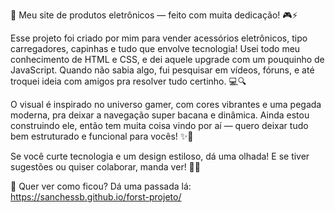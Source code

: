 🚀 Meu site de produtos eletrônicos — feito com muita dedicação! 🎮⚡

Esse projeto foi criado por mim para vender acessórios eletrônicos, tipo carregadores, capinhas e tudo que envolve tecnologia! Usei todo meu conhecimento de HTML e CSS, e dei aquele upgrade com um pouquinho de JavaScript. Quando não sabia algo, fui pesquisar em vídeos, fóruns, e até troquei ideia com amigos pra resolver tudo certinho. 💻🔍

O visual é inspirado no universo gamer, com cores vibrantes e uma pegada moderna, pra deixar a navegação super bacana e dinâmica. Ainda estou construindo ele, então tem muita coisa vindo por aí — quero deixar tudo bem estruturado e funcional para vocês! ✨👾

Se você curte tecnologia e um design estiloso, dá uma olhada! E se tiver sugestões ou quiser colaborar, manda ver! 💬🤝

🔗 Quer ver como ficou? Dá uma passada lá:
https://sanchessb.github.io/forst-projeto/
